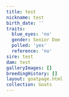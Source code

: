 ```yaml
---
title: test
nickname: test
birth_date: ''
traits:
  blue_eyes: 'no'
  gender: Senior Doe
  polled: 'yes'
  reference: 'no'
sire: test
dam: test
galleryImages: []
breedingHistory: []
layout: goatpage.html
collection: Goats
---
```


